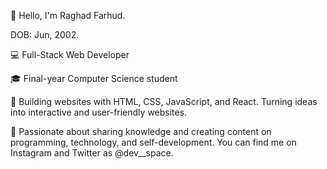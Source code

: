 👋 Hello, I'm Raghad Farhud.

DOB: Jun, 2002.

💻 Full-Stack Web Developer

🎓 Final-year Computer Science student

🚀 Building websites with HTML, CSS, JavaScript, and React. Turning ideas into interactive and user-friendly websites.

💬 Passionate about sharing knowledge and creating content on programming, technology, and self-development. You can find me on Instagram and Twitter as @dev__space.


<!---
raghad-farhud/raghad-farhud is a ✨ special ✨ repository because its `README.md` (this file) appears on your GitHub profile.
You can click the Preview link to take a look at your changes.
--->
